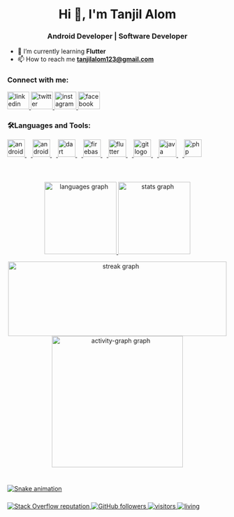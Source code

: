 <h1 align="center">Hi 👋, I'm Tanjil Alom</h1>
<h3 align="center">Android Developer | Software Developer </h3>

- 🌱 I’m currently learning **Flutter**
- 📫 How to reach me **tanjilalom123@gmail.com**

###

<h3 align="left">Connect with me:</h3>

<div align="left">
  <a href="https://www.linkedin.com/in/tanjilalom/" target="_blank"> <img src="https://raw.githubusercontent.com/maurodesouza/profile-readme-generator/master/src/assets/icons/social/linkedin/default.svg" width="50" height="40" alt="linkedin logo"  /> </a>
  <a href="https://twitter.com/tanjilalom123" target="_blank"> <img src="https://raw.githubusercontent.com/maurodesouza/profile-readme-generator/master/src/assets/icons/social/twitter/default.svg" width="50" height="40" alt="twitter logo"  /> </a>
  <a href="https://www.instagram.com/tanjil.alom/" target="_blank"> <img src="https://raw.githubusercontent.com/maurodesouza/profile-readme-generator/master/src/assets/icons/social/instagram/default.svg" width="50" height="40" alt="instagram logo"  /> </a>
  <a href="www.facebook.com/tanjilalom123/" target="_blank"> <img src="https://raw.githubusercontent.com/maurodesouza/profile-readme-generator/master/src/assets/icons/social/facebook/default.svg" width="50" height="40" alt="facebook logo"  /> <a>
</div>

###

<h3 align="left">🛠Languages and Tools:</h3>
<div align="left">
       
  <a href="https://developer.android.com" target="_blank" rel="noreferrer"> <img src="https://cdn.jsdelivr.net/gh/devicons/devicon/icons/android/android-original.svg" height="40" alt="android logo" /> <img width="10" /> </a> 
  <a href="https://developer.android.com/studio" target="_blank" rel="noreferrer"> <img src="https://cdn.jsdelivr.net/gh/devicons/devicon/icons/androidstudio/androidstudio-original.svg" height="40" alt="androidstudio logo" /> <img width="10" /> </a> 
  <a href="https://dart.dev" target="_blank" rel="noreferrer"> <img src="https://cdn.jsdelivr.net/gh/devicons/devicon/icons/dart/dart-original.svg" height="40" alt="dart logo" /> <img width="10" /> </a>
  <a href="https://firebase.google.com" target="_blank" rel="noreferrer"> <img src="https://cdn.jsdelivr.net/gh/devicons/devicon/icons/firebase/firebase-plain.svg" height="40" alt="firebase logo" /> <img width="10" /> </a>
  <a href="https://flutter.dev" target="_blank" rel="noreferrer"> <img src="https://cdn.jsdelivr.net/gh/devicons/devicon/icons/flutter/flutter-original.svg" height="40" alt="flutter logo" /> <img width="10" /> </a>
  <a href="https://git-scm.com" target="_blank" rel="noreferrer"> <img src="https://cdn.jsdelivr.net/gh/devicons/devicon/icons/git/git-original.svg" height="40" alt="git logo" /> <img width="10" /> </a>
  <a href="https://www.java.com" target="_blank" rel="noreferrer"> <img src="https://cdn.jsdelivr.net/gh/devicons/devicon/icons/java/java-original.svg" height="40" alt="java logo" /> <img width="10" /> </a>
  <a href="https://www.php.net" target="_blank" rel="noreferrer"> <img src="https://cdn.jsdelivr.net/gh/devicons/devicon/icons/php/php-original.svg" height="40" alt="php logo" />
</div> <br>

###

<div align="center">
  
  <img src="https://github-readme-stats.vercel.app/api/top-langs?username=tanjilalom&locale=en&layout=compact&card_width=320&langs_count=6&theme=nightowl&order=2" height="165" alt="languages graph"  />
  
  <!-- <img src= "https://github-readme-stats.vercel.app/api?username=tanjilalom&theme=nightowl&include_all_commits=true&show_icons=true&order=1" height="165" alt="stats graph"> -->
  
  <img src= "https://github-readme-stats.vercel.app/api?username=tanjilalom&theme=nightowl&show_icons=true&order=1" height="165" alt="stats graph">
  
</div>
  
<div align="center">
  
  <img src="https://streak-stats.demolab.com?user=tanjilalom&locale=en&mode=daily&theme=nightowl&hide_border=false&border_radius=5&order=3" height="170" width="500" alt="streak graph"  /> <br>
  <img src="https://github-readme-activity-graph.vercel.app/graph?username=tanjilalom&radius=16&theme=material&area=true&order=5&hide_title=false" height="300" alt="activity-graph graph"  />

</div>

###

<br clear="both">

<img src="https://raw.githubusercontent.com/tanjilalom/tanjilalom/output/snake.svg" alt="Snake animation" />

###



<p align="left">
       <a href="https://stackoverflow.com/users/22109115/tanjil-alom">
       <img alt="Stack Overflow reputation" src="https://img.shields.io/stackexchange/stackoverflow/r/19081882?color=orange&label=reputation&logo=stackoverflow">
       </a>
       <a href="https://github.com/tanjilalom?tab=followers">
       <img alt="GitHub followers" src="https://img.shields.io/github/followers/tanjilalom?color=green&logo=github">
       </a>
       <a href="https://github.com/tanjilalom/">
       <img src="https://komarev.com/ghpvc/?username=tanjilalom" alt="visitors" />
       </a>      
       <a href="https://github.com/tanjilalom/">
       <img src="https://img.shields.io/badge/living-Dhaka-ff69b4?username=tanjilalom" alt="living" />
       </a> 
  
<!--   <a href="https://github.com/MafujulHaquePlabon/">
       <img src="https://img.shields.io/badge/projects-12-important?username=MafujulHaquePlabon" alt="projects" />
       </a>  -->
  </p>

